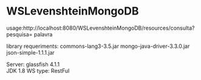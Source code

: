 # WSLevenshteinMongoDB

usage:http://localhost:8080/WSLevenshteinMongoDB/resources/consulta?pesquisa= palavra

library requeriments:
commons-lang3-3.5.jar
mongo-java-driver-3.3.0.jar
json-simple-1.1.1.jar

Server: glassfish 4.1.1  
JDK 1.8 
WS type: RestFul


